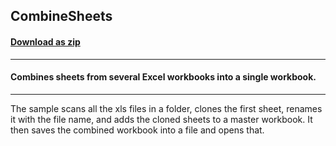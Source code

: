 ## CombineSheets
#### [Download as zip](https://grapecity.github.io/DownGit/#/home?url=https://github.com/GrapeCity/ComponentOne-WPF-Samples/tree/master/NET_462/Excel/CS/CombineSheets)
____
#### Combines sheets from several Excel workbooks into a single workbook.
____
The sample scans all the xls files in a folder, clones the first sheet,
renames it with the file name, and adds the cloned sheets to a master
workbook. It then saves the combined workbook into a file and opens that.
